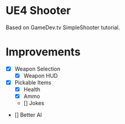 # UE4 Shooter

Based on GameDev.tv SimpleShooter tutorial.

# Improvements

- [x] Weapon Selection
    - [x] Weapon HUD
- [x] Pickable Items
    - [x] Health
    - [x] Ammo
    - [] Jokes
- [] Better AI 
